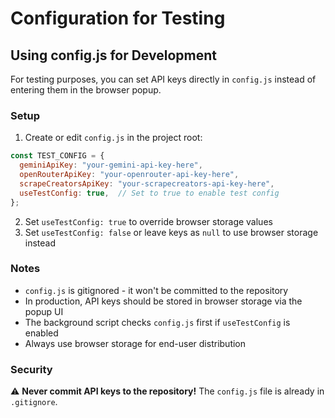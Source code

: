 # Configuration for Testing

## Using config.js for Development

For testing purposes, you can set API keys directly in `config.js` instead of entering them in the browser popup.

### Setup

1. Create or edit `config.js` in the project root:
```javascript
const TEST_CONFIG = {
  geminiApiKey: "your-gemini-api-key-here",
  openRouterApiKey: "your-openrouter-api-key-here",
  scrapeCreatorsApiKey: "your-scrapecreators-api-key-here",
  useTestConfig: true,  // Set to true to enable test config
};
```

2. Set `useTestConfig: true` to override browser storage values
3. Set `useTestConfig: false` or leave keys as `null` to use browser storage instead

### Notes

- `config.js` is gitignored - it won't be committed to the repository
- In production, API keys should be stored in browser storage via the popup UI
- The background script checks `config.js` first if `useTestConfig` is enabled
- Always use browser storage for end-user distribution

### Security

⚠️ **Never commit API keys to the repository!** The `config.js` file is already in `.gitignore`.

